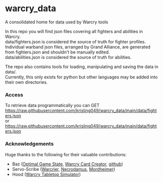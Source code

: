 # warcry_data
A consolidated home for data used by Warcry tools

In this repo you will find json files covering all fighters and abilities in Warcry.  
data/fighters.json is considered the source of truth for fighter profiles.  
Individual warband json files, arranged by Grand Alliance, are generated from fighters.json and shouldn't be manually edited.  
data/abilities.json is considered the source of truth for abilities. 

The repo also contains tools for loading, manipulating and saving the data in data/.  
Currently, this only exists for python but other languages may be added into their own directories.

###   Access
To retrieve data programmatically you can GET  
https://raw.githubusercontent.com/krisling049/warcry_data/main/data/fighters.json  
or  
https://raw.githubusercontent.com/krisling049/warcry_data/main/data/fighters.json


###  Acknowledgements
Huge thanks to the following for their valuable contributions:
- Baz ([Optimal Game State](https://www.youtube.com/@optimalgamestate), [Warcry Card Creator](https://barrysheppard.github.io/warcry-card-creator/), [github](https://github.com/barrysheppard))
- Servo-Scribe ([Warcrier](https://warcrier.net/), [Necrodamus](https://necrodamus.org/), [Mordheimer](https://mordheimer.net/))
- Hood ([Warcry Tabletop Simulator](https://steamcommunity.com/sharedfiles/filedetails/?id=2923487353))
